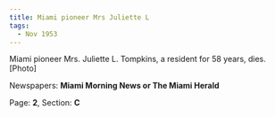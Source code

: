 ```yaml
---  
title: Miami pioneer Mrs Juliette L  
tags:  
  - Nov 1953  
---  
```

  
Miami pioneer Mrs. Juliette L. Tompkins, a resident for 58 years, dies. [Photo]  
  
Newspapers: **Miami Morning News or The Miami Herald**  
  
Page: **2**, Section: **C** 
